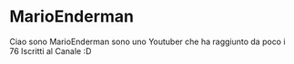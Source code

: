 # MarioEnderman
Ciao sono MarioEnderman sono uno Youtuber che ha raggiunto da poco i 76 Iscritti al Canale :D
